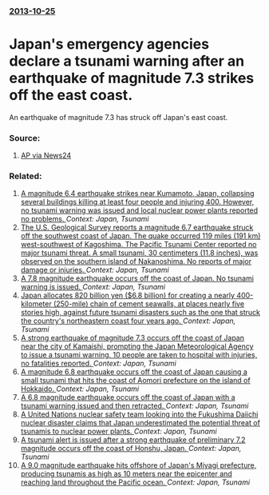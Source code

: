 ### [2013-10-25](/news/2013/10/25/index.md)

# Japan's emergency agencies declare a tsunami warning after an earthquake of magnitude 7.3 strikes off the east coast. 

An earthquake of magnitude 7.3 has struck off Japan&#39;s east coast.


### Source:

1. [AP via News24](http://www.news24.com/news24/Green/News/Tsunami-warning-as-73-magnitude-quake-rocks-Japan-20131025)

### Related:

1. [A magnitude 6.4 earthquake strikes near Kumamoto, Japan, collapsing several buildings killing at least four people and injuring 400. However, no tsunami warning was issued and local nuclear power plants reported no problems. ](/news/2016/04/14/a-magnitude-6-4-earthquake-strikes-near-kumamoto-japan-collapsing-several-buildings-killing-at-least-four-people-and-injuring-400-however.md) _Context: Japan, Tsunami_
2. [The U.S. Geological Survey reports a magnitude 6.7 earthquake struck off the southwest coast of Japan. The quake occurred 119 miles (191 km) west-southwest of Kagoshima. The Pacific Tsunami Center reported no major tsunami threat. A small tsunami, 30 centimeters (11.8 inches), was observed on the southern island of Nakanoshima. No reports of major damage or injuries. ](/news/2015/11/14/the-u-s-geological-survey-reports-a-magnitude-6-7-earthquake-struck-off-the-southwest-coast-of-japan-the-quake-occurred-119-miles-191-km.md) _Context: Japan, Tsunami_
3. [A 7.8 magnitude earthquake occurs off the coast of Japan. No tsunami warning is issued. ](/news/2015/05/30/a-7-8-magnitude-earthquake-occurs-off-the-coast-of-japan-no-tsunami-warning-is-issued.md) _Context: Japan, Tsunami_
4. [Japan allocates 820 billion yen ($6.8 billion) for creating a nearly 400-kilometer (250-mile) chain of cement seawalls, at places nearly five stories high, against future tsunami disasters such as the one that struck the country's northeastern coast four years ago. ](/news/2015/03/22/japan-allocates-820-billion-yen-6-8-billion-for-creating-a-nearly-400-kilometer-250-mile-chain-of-cement-seawalls-at-places-nearly-fiv.md) _Context: Japan, Tsunami_
5. [A strong earthquake of magnitude 7.3 occurs off the coast of Japan near the city of Kamaishi, prompting the Japan Meteorological Agency to issue a tsunami warning. 10 people are taken to hospital with injuries, no fatalities reported. ](/news/2012/12/7/a-strong-earthquake-of-magnitude-7-3-occurs-off-the-coast-of-japan-near-the-city-of-kamaishi-prompting-the-japan-meteorological-agency-to-i.md) _Context: Japan, Tsunami_
6. [A magnitude 6.8 earthquake occurs off the coast of Japan causing a small tsunami that hits the coast of Aomori prefecture on the island of Hokkaido. ](/news/2012/03/14/a-magnitude-6-8-earthquake-occurs-off-the-coast-of-japan-causing-a-small-tsunami-that-hits-the-coast-of-aomori-prefecture-on-the-island-of-h.md) _Context: Japan, Tsunami_
7. [A 6.8 magnitude earthquake occurs off the coast of Japan with a tsunami warning issued and then retracted. ](/news/2011/08/19/a-6-8-magnitude-earthquake-occurs-off-the-coast-of-japan-with-a-tsunami-warning-issued-and-then-retracted.md) _Context: Japan, Tsunami_
8. [A United Nations nuclear safety team looking into the Fukushima Daiichi nuclear disaster claims that Japan underestimated the potential threat of tsunamis to nuclear power plants. ](/news/2011/06/1/a-united-nations-nuclear-safety-team-looking-into-the-fukushima-daiichi-nuclear-disaster-claims-that-japan-underestimated-the-potential-thre.md) _Context: Japan, Tsunami_
9. [A tsunami alert is issued after a strong earthquake of preliminary 7.2 magnitude occurs off the coast of Honshu, Japan. ](/news/2011/03/9/a-tsunami-alert-is-issued-after-a-strong-earthquake-of-preliminary-7-2-magnitude-occurs-off-the-coast-of-honshu-japan.md) _Context: Japan, Tsunami_
10. [A 9.0 magnitude earthquake hits offshore of Japan's Miyagi prefecture, producing tsunamis as high as 10 meters near the epicenter and reaching land throughout the Pacific ocean. ](/news/2011/03/11/a-9-0-magnitude-earthquake-hits-offshore-of-japan-s-miyagi-prefecture-producing-tsunamis-as-high-as-10-meters-near-the-epicenter-and-reachi.md) _Context: Japan, Tsunami_
